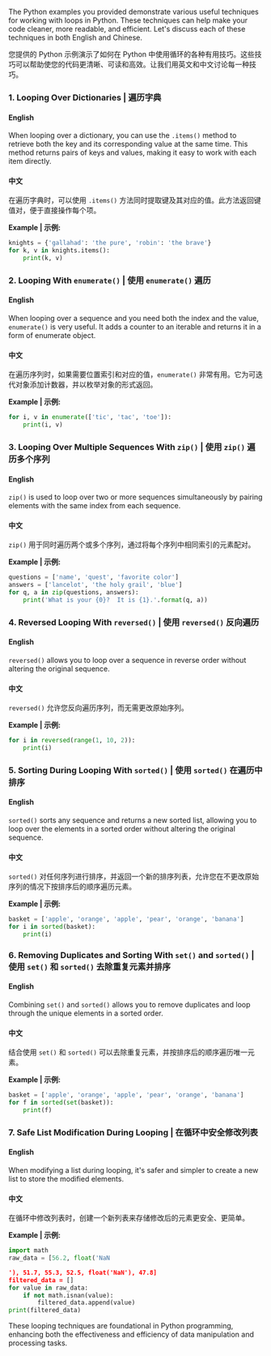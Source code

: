 The Python examples you provided demonstrate various useful techniques for working with loops in Python. These techniques can help make your code cleaner, more readable, and efficient. Let's discuss each of these techniques in both English and Chinese.

您提供的 Python 示例演示了如何在 Python 中使用循环的各种有用技巧。这些技巧可以帮助使您的代码更清晰、可读和高效。让我们用英文和中文讨论每一种技巧。

### 1. Looping Over Dictionaries | 遍历字典

#### English
When looping over a dictionary, you can use the `.items()` method to retrieve both the key and its corresponding value at the same time. This method returns pairs of keys and values, making it easy to work with each item directly.

#### 中文
在遍历字典时，可以使用 `.items()` 方法同时提取键及其对应的值。此方法返回键值对，便于直接操作每个项。

**Example | 示例:**
```python
knights = {'gallahad': 'the pure', 'robin': 'the brave'}
for k, v in knights.items():
    print(k, v)
```

### 2. Looping With `enumerate()` | 使用 `enumerate()` 遍历

#### English
When looping over a sequence and you need both the index and the value, `enumerate()` is very useful. It adds a counter to an iterable and returns it in a form of enumerate object.

#### 中文
在遍历序列时，如果需要位置索引和对应的值，`enumerate()` 非常有用。它为可迭代对象添加计数器，并以枚举对象的形式返回。

**Example | 示例:**
```python
for i, v in enumerate(['tic', 'tac', 'toe']):
    print(i, v)
```

### 3. Looping Over Multiple Sequences With `zip()` | 使用 `zip()` 遍历多个序列

#### English
`zip()` is used to loop over two or more sequences simultaneously by pairing elements with the same index from each sequence.

#### 中文
`zip()` 用于同时遍历两个或多个序列，通过将每个序列中相同索引的元素配对。

**Example | 示例:**
```python
questions = ['name', 'quest', 'favorite color']
answers = ['lancelot', 'the holy grail', 'blue']
for q, a in zip(questions, answers):
    print('What is your {0}?  It is {1}.'.format(q, a))
```

### 4. Reversed Looping With `reversed()` | 使用 `reversed()` 反向遍历

#### English
`reversed()` allows you to loop over a sequence in reverse order without altering the original sequence.

#### 中文
`reversed()` 允许您反向遍历序列，而无需更改原始序列。

**Example | 示例:**
```python
for i in reversed(range(1, 10, 2)):
    print(i)
```

### 5. Sorting During Looping With `sorted()` | 使用 `sorted()` 在遍历中排序

#### English
`sorted()` sorts any sequence and returns a new sorted list, allowing you to loop over the elements in a sorted order without altering the original sequence.

#### 中文
`sorted()` 对任何序列进行排序，并返回一个新的排序列表，允许您在不更改原始序列的情况下按排序后的顺序遍历元素。

**Example | 示例:**
```python
basket = ['apple', 'orange', 'apple', 'pear', 'orange', 'banana']
for i in sorted(basket):
    print(i)
```

### 6. Removing Duplicates and Sorting With `set()` and `sorted()` | 使用 `set()` 和 `sorted()` 去除重复元素并排序

#### English
Combining `set()` and `sorted()` allows you to remove duplicates and loop through the unique elements in a sorted order.

#### 中文
结合使用 `set()` 和 `sorted()` 可以去除重复元素，并按排序后的顺序遍历唯一元素。

**Example | 示例:**
```python
basket = ['apple', 'orange', 'apple', 'pear', 'orange', 'banana']
for f in sorted(set(basket)):
    print(f)
```

### 7. Safe List Modification During Looping | 在循环中安全修改列表

#### English
When modifying a list during looping, it's safer and simpler to create a new list to store the modified elements.

#### 中文
在循环中修改列表时，创建一个新列表来存储修改后的元素更安全、更简单。

**Example | 示例:**
```python
import math
raw_data = [56.2, float('NaN

'), 51.7, 55.3, 52.5, float('NaN'), 47.8]
filtered_data = []
for value in raw_data:
    if not math.isnan(value):
        filtered_data.append(value)
print(filtered_data)
```

These looping techniques are foundational in Python programming, enhancing both the effectiveness and efficiency of data manipulation and processing tasks.
